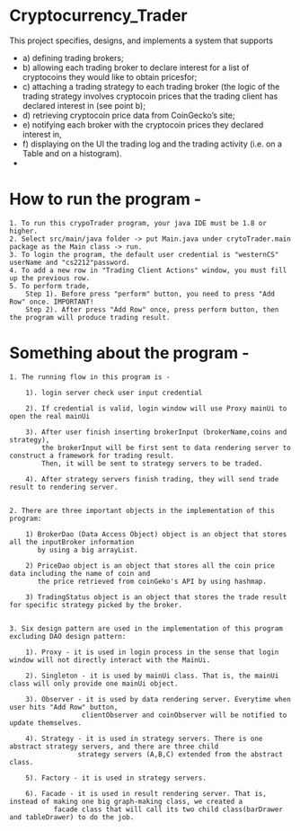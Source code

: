 # Cryptocurrency_Trader
This project specifies, designs, and implements a system that supports 
- a) defining trading brokers;
- b) allowing each trading broker to declare interest for a list of cryptocoins they would like to obtain pricesfor; 
- c) attaching a trading strategy to each trading broker (the logic of the trading strategy involves cryptocoin prices that the trading client has declared interest in (see point b);
- d) retrieving cryptocoin price data from CoinGecko’s site; 
- e) notifying each broker with the cryptocoin prices they declared interest in,
- f) displaying on the UI the trading log and the trading activity (i.e. on a Table and on a histogram). 
- 
# How to run the program - 
	1. To run this crypoTrader program, your java IDE must be 1.8 or higher.
	2. Select src/main/java folder -> put Main.java under crytoTrader.main package as the Main class -> run.
	3. To login the program, the default user credential is "westernCS" userName and "cs2212"password.
	4. To add a new row in "Trading Client Actions" window, you must fill up the previous row.
	5. To perform trade, 
		Step 1). Before press "perform" button, you need to press "Add Row" once. IMPORTANT!
		Step 2). After press "Add Row" once, press perform button, then the program will produce trading result.

# Something about the program -

	1. The running flow in this program is - 

		1). login server check user input credential 

		2). If credential is valid, login window will use Proxy mainUi to open the real mainUi

		3). After user finish inserting brokerInput (brokerName,coins and strategy), 
		    the brokerInput will be first sent to data rendering server to construct a framework for trading result.
		    Then, it will be sent to strategy servers to be traded.

		4). After strategy servers finish trading, they will send trade result to rendering server.


	2. There are three important objects in the implementation of this program:

		1) BrokerDao (Data Access Object) object is an object that stores all the inputBroker information 
		   by using a big arrayList.

		2) PriceDao object is an object that stores all the coin price data including the name of coin and 
		   the price retrieved from coinGeko's API by using hashmap.

		3) TradingStatus object is an object that stores the trade result for specific strategy picked by the broker.

	
	3. Six design pattern are used in the implementation of this program excluding DAO design pattern:

		1). Proxy - it is used in login process in the sense that login window will not directly interact with the MainUi.

		2). Singleton - it is used by mainUi class. That is, the mainUi class will only provide one mainUi object.

		3). Observer - it is used by data rendering server. Everytime when user hits "Add Row" button, 
		    	      clientObserver and coinObserver will be notified to update themselves.

		4). Strategy - it is used in strategy servers. There is one abstract strategy servers, and there are three child
		    	     strategy servers (A,B,C) extended from the abstract class.

		5). Factory - it is used in strategy servers.
		
		6). Facade - it is used in result rendering server. That is, instead of making one big graph-making class, we created a
			   facade class that will call its two child class(barDrawer and tableDrawer) to do the job.
